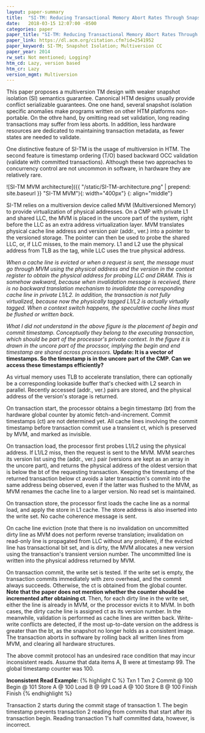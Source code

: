 ```yaml
---
layout: paper-summary
title:  "SI-TM: Reducing Transactional Memory Abort Rates Through Snapshot Isolation"
date:   2018-03-15 12:07:00 -0500
categories: paper
paper_title: "SI-TM: Reducing Transactional Memory Abort Rates Through Snapshot Isolation"
paper_link: https://dl.acm.org/citation.cfm?id=2541952
paper_keyword: SI-TM; Snapshot Isolation; Multiversion CC
paper_year: 2014
rw_set: Not mentioned; Logging?
htm_cd: Lazy, version based
htm_cr: Lazy
version_mgmt: Multiversion
---
```


This paper proposes a multiversion TM design with weaker snapshot isolation (SI) semantics guarantee. 
Canonical HTM designs usually provide conflict serializable guarantees. One one hand, several snapshot 
isolation specific anomalies make programs written on other HTM platforms non-portable. On the othre hand, 
by omitting read set validation, long reading transactions may suffer from 
less aborts. In addition, less hardware resources are dedicated to maintaining transaction metadata,
as fewer states are needed to validate.

One distinctive feature of SI-TM is the usage of multiversion in HTM. The second feature is timestamp ordering
(T/O) based backward OCC validation (validate with committed transactions). Although these two approaches
to concurrency control are not uncommon in software, in hardware they are relatively rare.

![SI-TM MVM architecture]({{ "/static/SI-TM-architecture.png" | prepend: site.baseurl }} "SI-TM MVM"){: width="400px"}
{: align="middle"}

SI-TM relies on a multiversion device called MVM (Multiversioned Memory) to provide virtualization of physical addresses. 
On a CMP with private L1 and shared LLC, the MVM is placed in the uncore part of the system, right before the LLC as an
extra address virtualization layer. MVM translates physical cache line address and version pair (addr., ver.) into a pointer 
to the versioned storage. The pointer can then be used to probe the shared LLC, or, if LLC misses, to
the main memory. L1 and L2 use the physical address from TLB as the tag, while LLC uses the true physical address. 

*When a cache line is evicted or when a request
is sent, the message must go through MVM using the physical address and the version in the context register to obtain
the physical address for probing LLC and DRAM. This is somehow awkward, because when invalidation message is received,
there is no backward translation mechanism to invalidate the corresponding cache line in private L1/L2. In addition,
the transaction is not fully virtualized, because now the physically tagged L1/L2 is actually virtually tagged. When
a context switch happens, the speculative cache lines must be flushed or written back.*

*What I did not understand in the above figure is the placement of begin and commit timestamp. Conceptually they belong to
the executing transaction, which should be part of the processor's private context. In the figure it is drawn in the
uncore part of the procssor, implying the begin and end timestamp are shared across processors.* **Update: It is a vector 
of timestamps. So the timestamp is in the uncore part of the CMP. Can we access these timestamps efficiently?**

As virtual memory uses TLB to accelerate translation, there can optionally be a corresponding lookaside buffer that's 
checked with L2 search in parallel. Recently accessed (addr., ver.) pairs are stored, and the physical address 
of the version's storage is returned.

On transaction start, the processor obtains a begin timestamp (bt) from the hardware global counter by atomic 
fetch-and-increment. Commit timestamps (ct) are not determined yet. All cache lines involving the commit
timestamp before transaction commit use a transient ct, which is preserved by MVM, and marked as invisible.

On transaction load, the processor first probes L1/L2 using the physical address. If L1/L2 miss, then the request 
is sent to the MVM. MVM searches its version list using the (addr., ver.) pair (versions are kept as an array
in the uncore part), and returns the physical address of the oldest version that is below the bt of the requesting
transaction. Keeping the timestamp of the returned transaction below ct avoids a later transaction's commit into the same 
address being observed, even if the latter was flushed to the MVM, as MVM renames the cache line to a larger version.
No read set is maintained.

On transaction store, the processor first loads the cache line as a normal load, and apply the store in L1 cache. 
The store address is also inserted into the write set. No cache coherence message is sent.

On cache line eviction (note that there is no invalidation on uncommitted dirty line as MVM does not perform reverse 
translation; invalidation on read-only line is propagated from LLC without any problem), if the evicted line
has transactional bit set, and is dirty, the MVM allocates a new version using the transaction's transient version
number. The uncommitted line is written into the physical address returned by MVM.

On transaction commit, the write set is tested. If the write set is empty, the transaction commits immediately with
zero overhead, and the commit always succeeds. Otherwise, the ct is obtained from the global counter. 
**Note that the paper does not mention whether the counter should be incremented after obtaining ct**.
Then, for each dirty line in the write set, either the line is already in MVM, or the processor evicts it to MVM.
In both cases, the dirty cache line is assigned ct as its version number. In the meanwhile, validation is performed
as cache lines are written back. Write-write conflicts are detected, if the most up-to-date version on the address 
is greater than the bt, as the snapshot no longer holds as a consistent image. The transaction aborts in software
by rolling back all written lines from MVM, and clearing all hardware structures.

The above commit protocol has an undesired race condition that may incur inconsistent reads. Assume that
data items A, B were at timestamp 99. The global timestamp counter was 100.

**Inconsistent Read Example:**
{% highlight C %}
   Txn 1         Txn 2
Commit @ 100
              Begin @ 101
  Store A
   @ 100
                Load  B
                 @ 99
                Load  A
                 @ 100
  Store B
   @ 100
  Finish
                Finish
{% endhighlight %}

Transaction 2 starts during the commit stage of transaction 1. The begin timestamp prevents 
transaction 2 reading from commits that start after its transaction begin. Reading transaction 1's half 
committed data, however, is incorrect. 

